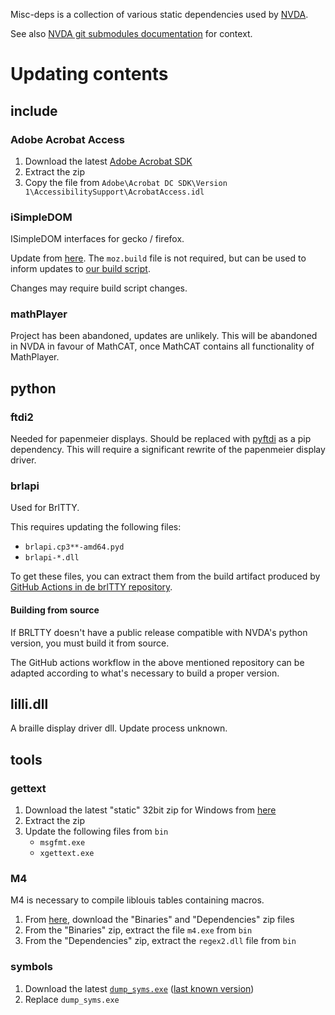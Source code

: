 Misc-deps is a collection of various static dependencies used by [NVDA](https://github.com/nvaccess/nvda).

See also [NVDA git submodules documentation](https://github.com/nvaccess/nvda/blob/master/projectDocs/dev/createDevEnvironment.md#git-submodules) for context.

# Updating contents

## include

### Adobe Acrobat Access

1. Download the latest [Adobe Acrobat SDK](https://developer.adobe.com/console/servicesandapis)
1. Extract the zip
1. Copy the file from `Adobe\Acrobat DC SDK\Version 1\AccessibilitySupport\AcrobatAccess.idl`

### iSimpleDOM

ISimpleDOM interfaces for gecko / firefox.

Update from [here](https://github.com/mozilla/gecko-dev/tree/master/accessible/interfaces/msaa).
The `moz.build` file is not required, but can be used to inform updates to [our build script](..\nvdaHelper\ISimpleDOM_sconscript).

Changes may require build script changes.

### mathPlayer

Project has been abandoned, updates are unlikely.
This will be abandoned in NVDA in favour of MathCAT, once MathCAT contains all functionality of MathPlayer. 

## python

### ftdi2

Needed for papenmeier displays.
Should be replaced with [pyftdi](https://github.com/eblot/pyftdi) as a pip dependency.
This will require a significant rewrite of the papenmeier display driver.

### brlapi

Used for BrlTTY.

This requires updating the following files:
  - `brlapi.cp3**-amd64.pyd`
  - `brlapi-*.dll`

To get these files, you can extract them from the build artifact produced by [GitHub Actions in de brlTTY repository](https://github.com/brltty/brltty/actions).

#### Building from source

If BRLTTY doesn't have a public release compatible with NVDA's python version, you must build it from source.

The GitHub actions workflow in the above mentioned repository can be adapted according to what's necessary to build a proper version.

## lilli.dll

A braille display driver dll.
Update process unknown.

## tools

### gettext

1. Download the latest "static" 32bit zip for Windows from [here](https://mlocati.github.io/articles/gettext-iconv-windows.html)
1. Extract the zip
1. Update the following files from `bin`
    - `msgfmt.exe`
    - `xgettext.exe`

### M4

M4 is necessary to compile liblouis tables containing macros.

1. From [here](https://gnuwin32.sourceforge.net/packages/m4.htm), download the "Binaries" and "Dependencies" zip files
1. From the "Binaries" zip, extract the file `m4.exe` from `bin`
1. From the "Dependencies" zip, extract the `regex2.dll` file from `bin`

### symbols

1. Download the latest [`dump_syms.exe`](https://github.com/mozilla/gecko-dev/blob/master/toolkit/crashreporter/google-breakpad/src/tools/windows/binaries/dump_syms.exe) ([last known version](https://github.com/mozilla/gecko-dev/blob/b0e9d95a41068be0f41f30e632ef93ab5999767a/toolkit/crashreporter/google-breakpad/src/tools/windows/binaries/dump_syms.exe))
1. Replace `dump_syms.exe`
